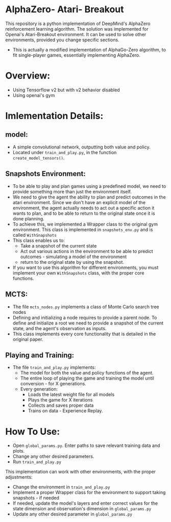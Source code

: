 # AlphaZero- Atari- Breakout
This repository is a python implementation of DeepMind's AlphaZero reinforcement learning algorithm. The solution was
implemented for Openai's Atari-Breakout environment. It can be used to solve other environments, provided
you change specific sections.
* This is actually a modified implementation of AlphaGo-Zero algorithm, to fit single-player games, 
essentially implementing AlphaZero. 

# Overview:
* Using Tensorflow v2 but with v2 behavior disabled
* Using openai's gym

# Imlementation Details:
## model:
* A simple convolutional network, outputting both value and policy.
* Located under `train_and_play.py`, in the function `create_model_tensors()`.

## Snapshots Environment:
* To be able to play and plan games using a predefined model, we need to provide something more than just the environment
itself.
* We need to give the agent the ability to plan and predict outcomes in the atari environment. Since we don't have an
explicit model of the environment, the agent actually needs to act out a specific action it wants to plan, and to be able to
  return to the original state once it is done planning.
* To achieve this, we implemented a Wrapper class to the original gym environment. This class is implemented in
`snapshots_env.py` and is called `WithSnapshots`
* This class enables us to:
    * Take a snapshot of the current state
    * Act out various actions in the environment to be able to predict outcomes - simulating a model of the environment
    * return to the original state by using the snapshot.
* If you want to use this algorithm for different environments, you must implement your own `WithSnapshots` class, with
the proper core functions.

## MCTS:
* The file `mcts_nodes.py` implements a class of Monte Carlo search tree nodes
* Defining and initializing a node requires to provide a parent node. To define and initialize a root we need to provide
a snapshot of the current state, and the agent's observation as inputs.
* This class implements every core functionality that is detailed in the original paper.

## Playing and Training:
* The file `train_and_play.py` implements:
  * The model for both the value and policy functions of the agent.
  * The entire loop of playing the game and training the model until conversion - for X generations.
  * Every generation:
    * Loads the latest weight file for all models
    * Plays the game for X iterations
    * Collects and saves proper data
    * Trains on data - Experience Replay.

# How To Use:
* Open `global_params.py`. Enter paths to save relevant training data and plots.
* Change any other desired parameters.
* Run `train_and_play.py`

This implementation can work with other environments, with the proper adjustments:
* Change the environment in `train_and_play.py`
* Implement a proper Wrapper class for the environment to support taking snapshots - if needed
* If needed, update the model's layers and enter correct values for the state dimension and observation's dimension
in `global_params.py`
* Update any other desired parameter in `global_params.py`

    
